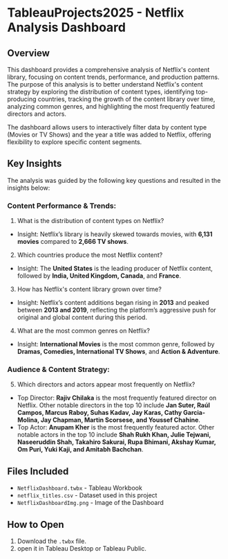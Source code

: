 # TableauProjects2025 - Netflix Analysis Dashboard

## Overview
This dashboard provides a comprehensive analysis of Netflix's content library, focusing on content trends, performance, and production patterns. The purpose of this analysis is to better understand Netflix's content strategy by exploring the distribution of content types, identifying top-producing countries, tracking the growth of the content library over time, analyzing common genres, and highlighting the most frequently featured directors and actors.

The dashboard allows users to interactively filter data by content type (Movies or TV Shows) and the year a title was added to Netflix, offering flexibility to explore specific content segments.

## Key Insights
The analysis was guided by the following key questions and resulted in the insights below:

### Content Performance & Trends:
1. What is the distribution of content types on Netflix?
- Insight: Netflix’s library is heavily skewed towards movies, with **6,131 movies** compared to **2,666 TV shows**.
2. Which countries produce the most Netflix content?
- Insight: The **United States** is the leading producer of Netflix content, followed by **India, United Kingdom, Canada**, and **France**.
3. How has Netflix's content library grown over time?
- Insight: Netflix’s content additions began rising in **2013** and peaked between **2013 and 2019**, reflecting the platform’s aggressive push for original and global content during this period.
4. What are the most common genres on Netflix?
- Insight: **International Movies** is the most common genre, followed by **Dramas, Comedies, International TV Shows**, and **Action & Adventure**.
  
### Audience & Content Strategy:
5. Which directors and actors appear most frequently on Netflix?
- Top Director: **Rajiv Chilaka** is the most frequently featured director on Netflix. Other notable directors in the top 10 include **Jan Suter, Raúl Campos, Marcus Raboy, Suhas Kadav, Jay Karas, Cathy Garcia-Molina, Jay Chapman, Martin Scorsese, and Youssef Chahine**.
- Top Actor: **Anupam Kher** is the most frequently featured actor. Other notable actors in the top 10 include **Shah Rukh Khan, Julie Tejwani, Naseeruddin Shah, Takahiro Sakurai, Rupa Bhimani, Akshay Kumar, Om Puri, Yuki Kaji, and Amitabh Bachchan**.

## Files Included
- `NetflixDashboard.twbx` - Tableau Workbook
- `netflix_titles.csv` - Dataset used in this project
- `NetflixDashboardImg.png` - Image of the Dashboard

## How to Open
1. Download the `.twbx` file.
2. open it in Tableau Desktop or Tableau Public.
